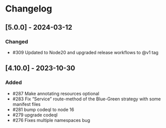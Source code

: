 # Changelog

## [5.0.0] - 2024-03-12

### Changed

- #309 Updated to Node20 and upgraded release workflows to @v1 tag

## [4.10.0] - 2023-10-30

### Added

-  #287 Make annotating resources optional
-  #283 Fix “Service” route-method of the Blue-Green strategy with some manifest files
-  #281 bump codeql to node 16
-  #279 upgrade codeql
-  #276 Fixes multiple namespaces bug
